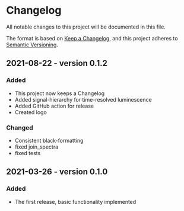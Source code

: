 # Changelog
All notable changes to this project will be documented in this file.

The format is based on [Keep a Changelog](https://keepachangelog.com/en/1.0.0/),
and this project adheres to [Semantic Versioning](https://semver.org/spec/v2.0.0.html).

## 2021-08-22 - version 0.1.2
### Added
- This project now keeps a Changelog
- Added signal-hierarchy for time-resolved luminescence
- Added GitHub action for release
- Created logo

### Changed
- Consistent black-formatting
- fixed join_spectra
- fixed tests

## 
## 2021-03-26 - version 0.1.0
### Added
- The first release, basic functionality implemented

